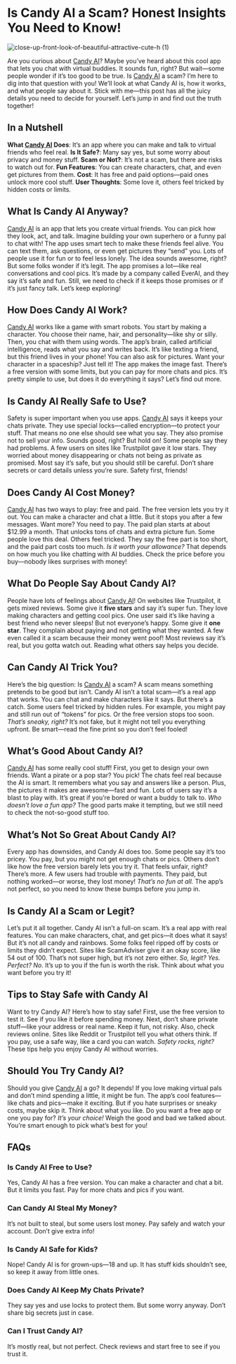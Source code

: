# Is Candy AI a Scam? Honest Insights You Need to Know!
![close-up-front-look-of-beautiful-attractive-cute-h (1)](https://github.com/user-attachments/assets/c1cb8f58-e197-4204-98bc-9898708ae48c)

Are you curious about [Candy AI](https://candyai.gg/home2?via=dillip-kumar18)? Maybe you’ve heard about this cool app that lets you chat with virtual buddies. It sounds fun, right? But wait—some people wonder if it’s too good to be true.
Is [Candy AI](https://candyai.gg/home2?via=dillip-kumar18) a scam? I’m here to dig into that question with you! We’ll look at what Candy AI is, how it works, and what people say about it.
Stick with me—this post has all the juicy details you need to decide for yourself. Let’s jump in and find out the truth together!
## In a Nutshell
**What [Candy AI](https://candyai.gg/home2?via=dillip-kumar18) Does**: It’s an app where you can make and talk to virtual friends who feel real.
**Is It Safe?**: Many say yes, but some worry about privacy and money stuff.
**Scam or Not?**: It’s not a scam, but there are risks to watch out for.
**Fun Features**: You can create characters, chat, and even get pictures from them.
**Cost**: It has free and paid options—paid ones unlock more cool stuff.
**User Thoughts**: Some love it, others feel tricked by hidden costs or limits.
## What Is Candy AI Anyway?
[Candy AI](https://candyai.gg/home2?via=dillip-kumar18) is an app that lets you create virtual friends. You can pick how they look, act, and talk. Imagine building your own superhero or a funny pal to chat with!
The app uses smart tech to make these friends feel alive. You can text them, ask questions, or even get pictures they “send” you. Lots of people use it for fun or to feel less lonely.
The idea sounds awesome, right? But some folks wonder if it’s legit. The app promises a lot—like real conversations and cool pics. It’s made by a company called EverAI, and they say it’s safe and fun. Still, we need to check if it keeps those promises or if it’s just fancy talk. Let’s keep exploring!
## How Does Candy AI Work?
[Candy AI](https://candyai.gg/home2?via=dillip-kumar18) works like a game with smart robots. You start by making a character. You choose their name, hair, and personality—like shy or silly. Then, you chat with them using words. The app’s brain, called artificial intelligence, reads what you say and writes back. It’s like texting a friend, but this friend lives in your phone!
You can also ask for pictures. Want your character in a spaceship? Just tell it! The app makes the image fast. There’s a free version with some limits, but you can pay for more chats and pics. It’s pretty simple to use, but does it do everything it says? Let’s find out more.
## Is Candy AI Really Safe to Use?
Safety is super important when you use apps. [Candy AI](https://candyai.gg/home2?via=dillip-kumar18) says it keeps your chats private. They use special locks—called encryption—to protect your stuff. That means no one else should see what you say. They also promise not to sell your info. Sounds good, right?
But hold on! Some people say they had problems. A few users on sites like Trustpilot gave it low stars. They worried about money disappearing or chats not being as private as promised. Most say it’s safe, but you should still be careful. Don’t share secrets or card details unless you’re sure. Safety first, friends!
## Does Candy AI Cost Money?
[Candy AI](https://candyai.gg/home2?via=dillip-kumar18) has two ways to play: free and paid. The free version lets you try it out. You can make a character and chat a little. But it stops you after a few messages. Want more? You need to pay. The paid plan starts at about $12.99 a month. That unlocks tons of chats and extra picture fun.
Some people love this deal. Others feel tricked. They say the free part is too short, and the paid part costs too much. _Is it worth your allowance?_ That depends on how much you like chatting with AI buddies. Check the price before you buy—nobody likes surprises with money!
## What Do People Say About Candy AI?
People have lots of feelings about [Candy AI](https://candyai.gg/home2?via=dillip-kumar18)! On websites like Trustpilot, it gets mixed reviews. Some give it **five stars** and say it’s super fun. They love making characters and getting cool pics. One user said it’s like having a best friend who never sleeps!
But not everyone’s happy. Some give it **one star**. They complain about paying and not getting what they wanted. A few even called it a scam because their money went poof! Most reviews say it’s real, but you gotta watch out. Reading what others say helps you decide.
## Can Candy AI Trick You?
Here’s the big question: Is [Candy AI](https://candyai.gg/home2?via=dillip-kumar18) a scam? A scam means something pretends to be good but isn’t. Candy AI isn’t a total scam—it’s a real app that works. You can chat and make characters like it says. But there’s a catch. Some users feel tricked by hidden rules.
For example, you might pay and still run out of “tokens” for pics. Or the free version stops too soon. _That’s sneaky, right?_ It’s not fake, but it might not tell you everything upfront. Be smart—read the fine print so you don’t feel fooled!
## What’s Good About Candy AI?
[Candy AI](https://candyai.gg/home2?via=dillip-kumar18) has some really cool stuff! First, you get to design your own friends. Want a pirate or a pop star? You pick! The chats feel real because the AI is smart. It remembers what you say and answers like a person. Plus, the pictures it makes are awesome—fast and fun.
Lots of users say it’s a blast to play with. It’s great if you’re bored or want a buddy to talk to. _Who doesn’t love a fun app?_ The good parts make it tempting, but we still need to check the not-so-good stuff too.
## What’s Not So Great About Candy AI?
Every app has downsides, and Candy AI does too. Some people say it’s too pricey. You pay, but you might not get enough chats or pics. Others don’t like how the free version barely lets you try it. That feels unfair, right?
There’s more. A few users had trouble with payments. They paid, but nothing worked—or worse, they lost money! _That’s no fun at all._ The app’s not perfect, so you need to know these bumps before you jump in.
## Is Candy AI a Scam or Legit?
Let’s put it all together. Candy AI isn’t a full-on scam. It’s a real app with real features. You can make characters, chat, and get pics—it does what it says! But it’s not all candy and rainbows. Some folks feel ripped off by costs or limits they didn’t expect.
Sites like ScamAdviser give it an okay score, like 54 out of 100. That’s not super high, but it’s not zero either. _So, legit? Yes. Perfect? No._ It’s up to you if the fun is worth the risk. Think about what you want before you try it!
## Tips to Stay Safe with Candy AI
Want to try Candy AI? Here’s how to stay safe! First, use the free version to test it. See if you like it before spending money. Next, don’t share private stuff—like your address or real name. Keep it fun, not risky.
Also, check reviews online. Sites like Reddit or Trustpilot tell you what others think. If you pay, use a safe way, like a card you can watch. _Safety rocks, right?_ These tips help you enjoy Candy AI without worries.
## Should You Try Candy AI?
Should you give [Candy AI](https://candyai.gg/home2?via=dillip-kumar18) a go? It depends! If you love making virtual pals and don’t mind spending a little, it might be fun. The app’s cool features—like chats and pics—make it exciting. But if you hate surprises or sneaky costs, maybe skip it.
Think about what you like. Do you want a free app or one you pay for? _It’s your choice!_ Weigh the good and bad we talked about. You’re smart enough to pick what’s best for you!
## FAQs
### Is Candy AI Free to Use?
Yes, Candy AI has a free version. You can make a character and chat a bit. But it limits you fast. Pay for more chats and pics if you want.
### Can Candy AI Steal My Money?
It’s not built to steal, but some users lost money. Pay safely and watch your account. Don’t give extra info!
### Is Candy AI Safe for Kids?
Nope! Candy AI is for grown-ups—18 and up. It has stuff kids shouldn’t see, so keep it away from little ones.
### Does Candy AI Keep My Chats Private?
They say yes and use locks to protect them. But some worry anyway. Don’t share big secrets just in case.
### Can I Trust Candy AI?
It’s mostly real, but not perfect. Check reviews and start free to see if you trust it.
